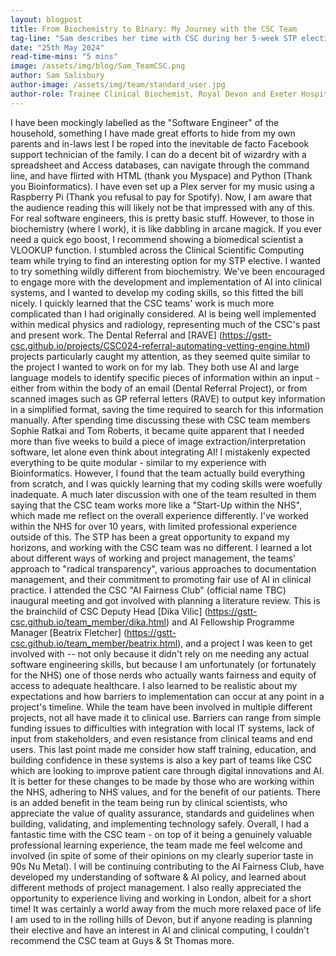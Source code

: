 ```yaml
---
layout: blogpost
title: From Biochemistry to Binary: My Journey with the CSC Team
tag-line: "Sam describes her time with CSC during her 5-week STP elective"
date: "25th May 2024"
read-time-mins: "5 mins"
image: /assets/img/blog/Sam_TeamCSC.png
author: Sam Salisbury
author-image: /assets/img/team/standard_user.jpg
author-role: Trainee Clinical Biochemist, Royal Devon and Exeter Hospital
---
```

I have been mockingly labelled as the "Software Engineer" of the household, something I have made great efforts to hide from my own parents and in-laws lest I be roped into the inevitable de facto Facebook support technician of the family.
I can do a decent bit of wizardry with a spreadsheet and Access databases, can navigate through the command line, and have flirted with HTML (thank you Myspace) and Python (Thank you Bioinformatics). I have even set up a Plex server for my music using a Raspberry Pi (Thank you refusal to pay for Spotify). Now, I am aware that the audience reading this will likely not be that impressed with any of this. For real software engineers, this is pretty basic stuff. However, to those in biochemistry (where I work), it is like dabbling in arcane magick. If you ever need a quick ego boost, I recommend showing a biomedical scientist a VLOOKUP function.
I stumbled across the Clinical Scientific Computing team while trying to find an interesting option for my STP elective. I wanted to try something wildly different from biochemistry. We've been encouraged to engage more with the development and implementation of AI into clinical systems, and I wanted to develop my coding skills, so this fitted the bill nicely.
I quickly learned that the CSC teams' work is much more complicated than I had originally considered. AI is being well implemented within medical physics and radiology, representing much of the CSC's past and present work. The Dental Referral and [RAVE] (https://gstt-csc.github.io/projects/CSC024-referral-automating-vetting-engine.html) projects particularly caught my attention, as they seemed quite similar to the project I wanted to work on for my lab. They both use AI and large language models to identify specific pieces of information within an input - either from within the body of an email (Dental Referral Project), or from scanned images such as GP referral letters (RAVE) to output key information in a simplified format, saving the time required to search for this information manually.
After spending time discussing these with CSC team members Sophie Ratkai and Tom Roberts, it became quite apparent that I needed more than five weeks to build a piece of image extraction/interpretation software, let alone even think about integrating AI! I mistakenly expected everything to be quite modular - similar to my experience with Bioinformatics. However, I found that the team actually build everything from scratch, and I was quickly learning that my coding skills were woefully inadequate.
A much later discussion with one of the team resulted in them saying that the CSC team works more like a "Start-Up within the NHS", which made me reflect on the overall experience differently. I've worked within the NHS for over 10 years, with limited professional experience outside of this. The STP has been a great opportunity to expand my horizons, and working with the CSC team was no different. I learned a lot about different ways of working and project management, the teams' approach to "radical transparency", various approaches to documentation management, and their commitment to promoting fair use of AI in clinical practice.
I attended the CSC "AI Fairness Club" (official name TBC) inaugural meeting and got involved with planning a literature review. This is the brainchild of CSC Deputy Head [Dika Vilic] (https://gstt-csc.github.io/team_member/dika.html) and AI Fellowship Programme Manager [Beatrix Fletcher] (https://gstt-csc.github.io/team_member/beatrix.html), and a project I was keen to get involved with -- not only because it didn't rely on me needing any actual software engineering skills, but because I am unfortunately (or fortunately for the NHS) one of those nerds who actually wants fairness and equity of access to adequate healthcare.
I also learned to be realistic about my expectations and how barriers to implementation can occur at any point in a project's timeline. While the team have been involved in multiple different projects, not all have made it to clinical use. Barriers can range from simple funding issues to difficulties with integration with local IT systems, lack of input from stakeholders, and even resistance from clinical teams and end users. This last point made me consider how staff training, education, and building confidence in these systems is also a key part of teams like CSC which are looking to improve patient care through digital innovations and AI. It is better for these changes to be made by those who are working within the NHS, adhering to NHS values, and for the benefit of our patients. There is an added benefit in the team being run by clinical scientists, who appreciate the value of quality assurance, standards and guidelines when building, validating, and implementing technology safely.
Overall, I had a fantastic time with the CSC team - on top of it being a genuinely valuable professional learning experience, the team made me feel welcome and involved (in spite of some of their opinions on my clearly superior taste in 90s Nu Metal). I will be continuing contributing to the AI Fairness Club, have developed my understanding of software & AI policy, and learned about different methods of project management. I also really appreciated the opportunity to experience living and working in London, albeit for a short time! It was certainly a world away from the much more relaxed pace of life I am used to in the rolling hills of Devon, but if anyone reading is planning their elective and have an interest in AI and clinical computing, I couldn't recommend the CSC team at Guys & St Thomas more.
